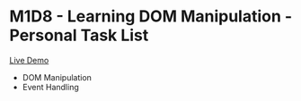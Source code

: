 # M1D8 - Learning DOM Manipulation - Personal Task List

[Live Demo](https://brandaspt.github.io/M1D8/)

- DOM Manipulation
- Event Handling
